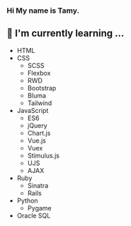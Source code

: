 ### Hi My name is Tamy.

## 📝 I'm currently learning ...
- HTML
- CSS
  - SCSS
  - Flexbox
  - RWD
  - Bootstrap
  - Bluma
  - Tailwind
- JavaScript
  - ES6
  - jQuery
  - Chart.js
  - Vue.js
  - Vuex
  - Stimulus.js
  - UJS
  - AJAX
- Ruby
  - Sinatra
  - Rails
- Python
  - Pygame
- Oracle SQL

<!--
**TamyTsai/TamyTsai** is a ✨ _special_ ✨ repository because its `README.md` (this file) appears on your GitHub profile.

Here are some ideas to get you started:

- 🔭 I’m currently working on ...
- 🌱 I’m currently learning ...
- 👯 I’m looking to collaborate on ...
- 🤔 I’m looking for help with ...
- 💬 Ask me about ...
- 📫 How to reach me: ...
- 😄 Pronouns: ...
- ⚡ Fun fact: ...
-->
